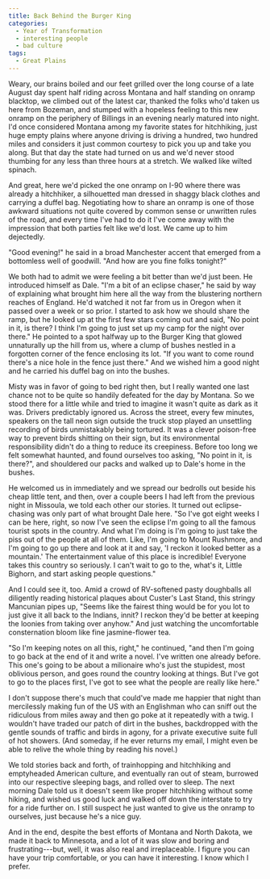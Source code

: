 ```yaml
---
title: Back Behind the Burger King
categories:
  - Year of Transformation
  - interesting people
  - bad culture
tags:
  - Great Plains
---
```


Weary, our brains boiled and our feet grilled over the long course of a late August day spent half riding across Montana and half standing on onramp blacktop, we climbed out of the latest car, thanked the folks who'd taken us here from Bozeman, and stumped with a hopeless feeling to this new onramp on the periphery of Billings in an evening nearly matured into night. I'd once considered Montana among my favorite states for hitchhiking, just huge empty plains where anyone driving is driving a hundred, two hundred miles and considers it just common courtesy to pick you up and take you along. But that day the state had turned on us and we'd never stood thumbing for any less than three hours at a stretch. We walked like wilted spinach.

And great, here we'd picked the one onramp on I-90 where there was already a hitchhiker, a silhouetted man dressed in shaggy black clothes and carrying a duffel bag. Negotiating how to share an onramp is one of those awkward situations not quite covered by common sense or unwritten rules of the road, and every time I've had to do it I've come away with the impression that both parties felt like we'd lost. We came up to him dejectedly.

"Good evening!" he said in a broad Manchester accent that emerged from a bottomless well of goodwill. "And how are you fine folks tonight?"

We both had to admit we were feeling a bit better than we'd just been. He introduced himself as Dale. "I'm a bit of an eclipse chaser," he said by way of explaining what brought him here all the way from the blustering northern reaches of England. He'd watched it not far from us in Oregon when it passed over a week or so prior. I started to ask how we should share the ramp, but he looked up at the first few stars coming out and said, "No point in it, is there? I think I'm going to just set up my camp for the night over there." He pointed to a spot halfway up to the Burger King that glowed unnaturally up the hill from us, where a clump of bushes nestled in a forgotten corner of the fence enclosing its lot. "If you want to come round there's a nice hole in the fence just there." And we wished him a good night and he carried his duffel bag on into the bushes.

Misty was in favor of going to bed right then, but I really wanted one last chance not to be quite so handily defeated for the day by Montana. So we stood there for a little while and tried to imagine it wasn't quite as dark as it was. Drivers predictably ignored us. Across the street, every few minutes, speakers on the tall neon sign outside the truck stop played an unsettling recording of birds unmistakably being tortured. It was a clever poison-free way to prevent birds shitting on their sign, but its environmental responsibility didn't do a thing to reduce its creepiness. Before too long we felt somewhat haunted, and found ourselves too asking, "No point in it, is there?", and shouldered our packs and walked up to Dale's home in the bushes.

He welcomed us in immediately and we spread our bedrolls out beside his cheap little tent, and then, over a couple beers I had left from the previous night in Missoula, we told each other our stories. It turned out eclipse-chasing was only part of what brought Dale here. "So I've got eight weeks I can be here, right, so now I've seen the eclipse I'm going to all the famous tourist spots in the country. And what I'm doing is I'm going to just take the piss out of the people at all of them. Like, I'm going to Mount Rushmore, and I'm going to go up there and look at it and say, 'I reckon it looked better as a mountain.' The entertainment value of this place is incredible! Everyone takes this country so seriously. I can't wait to go to the, what's it, Little Bighorn, and start asking people questions."

And I could see it, too. Amid a crowd of RV-softened pasty doughballs all diligently reading historical plaques about Custer's Last Stand, this stringy Mancunian pipes up, "Seems like the fairest thing would be for you lot to just give it all back to the Indians, innit? I reckon they'd be better at keeping the loonies from taking over anyhow." And just watching the uncomfortable consternation bloom like fine jasmine-flower tea.

"So I'm keeping notes on all this, right," he continued, "and then I'm going to go back at the end of it and write a novel. I've written one already before. This one's going to be about a milionaire who's just the stupidest, most oblivious person, and goes round the country looking at things. But I've got to go to the places first, I've got to see what the people are really like here."

I don't suppose there's much that could've made me happier that night than mercilessly making fun of the US with an Englishman who can sniff out the ridiculous from miles away and then go poke at it repeatedly with a twig. I wouldn't have traded our patch of dirt in the bushes, backdropped with the gentle sounds of traffic and birds in agony, for a private executive suite full of hot showers. (And someday, if he ever returns my email, I might even be able to relive the whole thing by reading his novel.)

We told stories back and forth, of trainhopping and hitchhiking and emptyheaded American culture, and eventually ran out of steam, burrowed into our respective sleeping bags, and rolled over to sleep. The next morning Dale told us it doesn't seem like proper hitchhiking without some hiking, and wished us good luck and walked off down the interstate to try for a ride further on. I still suspect he just wanted to give us the onramp to ourselves, just because he's a nice guy.

And in the end, despite the best efforts of Montana and North Dakota, we made it back to Minnesota, and a lot of it was slow and boring and frustrating---but, well, it was also real and irreplaceable. I figure you can have your trip comfortable, or you can have it interesting. I know which I prefer.
